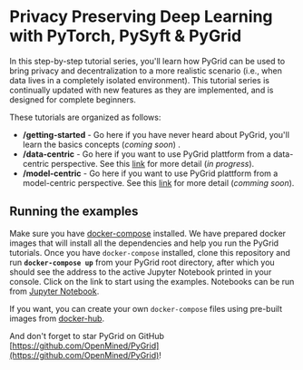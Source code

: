 # Privacy Preserving Deep Learning with PyTorch, PySyft & PyGrid

In this step-by-step tutorial series, you'll learn how PyGrid can be used to bring privacy and decentralization to a more realistic scenario (i.e., when data lives in a completely isolated environment). This tutorial series is continually updated with new features as they are implemented, and is designed for complete beginners.

These tutorials are organized as follows:
 - **/getting-started** - Go here if you have never heard about PyGrid, you'll learn the basics concepts (_coming soon_) .
 - **/data-centric** - Go here if you want to use PyGrid plattform from a data-centric perspective. See this [link](https://github.com/OpenMined/PyGrid#data-centric-fl) for more detail (_in progress_).
 - **/model-centric** - Go here if you want to use PyGrid plattform from a model-centric perspective. See this [link](https://github.com/OpenMined/PyGrid#model-centric-fl) for more detail (_comming soon_).

## Running the examples
Make sure you have [docker-compose](https://docs.docker.com/compose/install/) installed. We have prepared docker images that will install all the dependencies and help you run the PyGrid tutorials. Once you have `docker-compose` installed, clone this repository and run **`docker-compose up`** from your PyGrid root directory, after which you should see the address to the active Jupyter Notebook printed in your console. Click on the link to start using the examples. Notebooks can be run from [Jupyter Notebook](https://jupyter.readthedocs.io/en/latest/running.html).

If you want, you can create your own `docker-compose` files using pre-built images from [docker-hub](https://hub.docker.com/u/openmined).

And don't forget to star PyGrid on GitHub [https://github.com/OpenMined/PyGrid](https://github.com/OpenMined/PyGrid)!
